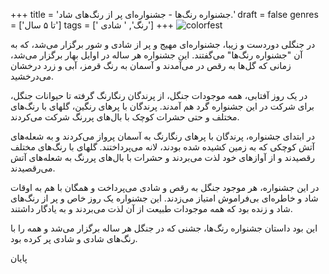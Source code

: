 +++
title = 'جشنواره رنگ‌ها - جشنواره‌ای پر از رنگ‌های شاد.'
draft = false
genres = ['تا ۵ سال']
tags = [' رنگ', ' شادی']
+++
![colorfest](/87.ColorFest.jpg)

در جنگلی دوردست و زیبا، جشنواره‌ای مهیج و پر از شادی و شور برگزار می‌شد، که به آن "جشنواره رنگ‌ها" می‌گفتند. این جشنواره هر ساله در اوایل بهار برگزار می‌شد، زمانی که گل‌ها به رقص در می‌آمدند و آسمان به رنگ قرمز، آبی و زرد درخشان می‌درخشید.

در یک روز آفتابی، همه موجودات جنگل، از پرندگان رنگارنگ گرفته تا حیوانات جنگل، برای شرکت در این جشنواره گرد هم آمدند. پرندگان با پرهای رنگین، گلهای با رنگ‌های مختلف و حتی حشرات کوچک با بال‌های پررنگ شرکت می‌کردند.

در ابتدای جشنواره، پرندگان با پرهای رنگارنگ به آسمان پرواز می‌کردند و به شعله‌های آتش کوچکی که به زمین کشیده شده بودند، لانه می‌پرداختند. گلهای با رنگ‌های مختلف رقصیدند و از آوازهای خود لذت می‌بردند و حشرات با بال‌های پررنگ به شعله‌های آتش می‌رقصیدند.

در این جشنواره، هر موجود جنگل به رقص و شادی می‌پرداخت و همگان با هم به اوقات شاد و خاطره‌ای بی‌فراموش امتیاز می‌زدند. این جشنواره یک روز خاص و پر از رنگ‌های شاد و زنده بود که همه موجودات طبیعت از آن لذت می‌بردند و به یادگار داشتند.

این بود داستان جشنواره رنگ‌ها، جشنی که در جنگل هر ساله برگزار می‌شد و همه را با رنگ‌های شادی و شادی پر کرده بود.

پایان